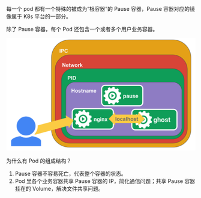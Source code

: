 每一个 pod 都有一个特殊的被成为“根容器”的 Pause 容器，Pause 容器对应的镜像属于 K8s 平台的一部分。

除了 Pause 容器，每个 Pod 还包含一个或者多个用户业务容器。

![](../../Pictures/Kubernetes/pause-container.png)

为什么有 Pod 的组成结构？

1. Pause 容器不容易死亡，代表整个容器的状态。
2. Pod 里各个业务容器共享 Pause 容器的 IP，简化通信问题；共享 Pause 容器挂在的 Volume，解决文件共享问题。
